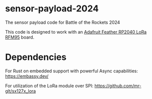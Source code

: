 # sensor-payload-2024
The sensor payload code for Battle of the Rockets 2024

This code is designed to work with an [Adafruit Feather RP2040 LoRa RFM95](https://www.adafruit.com/product/5714) board.

# Dependencies
For Rust on embedded support with powerful Async capabilities: https://embassy.dev/

For utilization of the LoRa module over SPI: https://github.com/mr-glt/sx127x_lora
